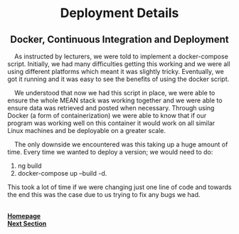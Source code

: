 <h1 align="center">Deployment Details</h1> 

<h2 align="center">Docker, Continuous Integration and Deployment</h2>

<p>&nbsp;&nbsp;&nbsp;&nbsp;As instructed by lecturers, we were told to implement a docker-compose script. Initially, we had many difficulties getting this working and we were all using different platforms which meant it was slightly tricky. Eventually, we got it running and it was easy to see the benefits of using the docker script.</p>

<p>&nbsp;&nbsp;&nbsp;&nbsp;We understood that now we had this script in place, we were able to ensure the whole MEAN stack was working together and we were able to ensure data was retrieved and posted when necessary. Through using Docker (a form of containerization) we were able to know that if our program was working well on this container it would work on all similar Linux machines and be deployable on a greater scale.</p>

<p>&nbsp;&nbsp;&nbsp;&nbsp;The only downside we encountered was this taking up a huge amount of time. Every time we wanted to deploy a version; we would need to do:</p>

1) ng build
2) docker-compose up –build -d. 

<p>This took a lot of time if we were changing just one line of code and towards the end this was the case due to us trying to fix any bugs we had.</p>

<br>
<a href="https://github.com/JaiRanchod/Desk-10-Software-Engineering-Group-Project/tree/release">
<b>Homepage</b></a>
<br>
<a href="https://github.com/JaiRanchod/Desk-10-Software-Engineering-Group-Project/blob/release/Documentation/Design%20Process.md">
<b>Next Section</b></a>
